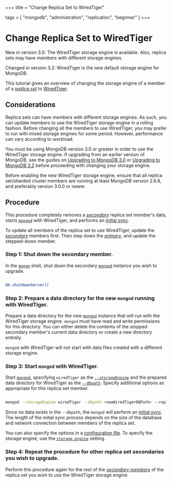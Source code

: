 +++
title = "Change Replica Set to WiredTiger"

tags = [
"mongodb",
"administration",
"replication",
"beginner" ]
+++

# Change Replica Set to WiredTiger

New in version 3.0: The WiredTiger storage engine is available. Also, replica sets may
have members with different storage engines.

Changed in version 3.2: WiredTiger is the new default storage engine for MongoDB.

This tutorial gives an overview of changing the storage engine of a
member of a [*replica set*](https://docs.mongodb.com/manual/reference/glossary/#term-replica-set) to [WiredTiger](https://docs.mongodb.com/manual/core/wiredtiger/#storage-wiredtiger).


## Considerations

Replica sets can have members with different storage engines. As such,
you can update members to use the WiredTiger storage engine in a rolling
fashion. Before changing all the members to use WiredTiger, you may
prefer to run with mixed storage engines for some period. However,
performance can vary according to workload.

You must be using MongoDB version 3.0 or greater in order to use the
WiredTiger storage engine. If upgrading from an earlier version of
MongoDB, see the guides on [Upgrading to MongoDB 3.0](../3.0-upgrade/) or [Upgrading to MongoDB 3.2](../3.2-upgrade/) before proceeding with changing your
storage engine.

Before enabling the new WiredTiger storage engine, ensure that all
replica set/sharded cluster members are running at least MongoDB
version 2.6.8, and preferably version 3.0.0 or newer.


## Procedure

This procedure completely removes a [*secondary*](https://docs.mongodb.com/manual/reference/glossary/#term-secondary) replica set
member's data, starts [``mongod``](https://docs.mongodb.com/manual/reference/program/mongod/#bin.mongod) with WiredTiger, and performs an
[initial sync](https://docs.mongodb.com/manual/tutorial/resync-replica-set-member).

To update all members of the replica set to use WiredTiger, update the
[*secondary*](https://docs.mongodb.com/manual/reference/glossary/#term-secondary) members first. Then step down the [*primary*](https://docs.mongodb.com/manual/reference/glossary/#term-primary), and
update the stepped-down member.


### Step 1: Shut down the secondary member.

In the [``mongo``](https://docs.mongodb.com/manual/reference/program/mongo/#bin.mongo) shell, shut down the secondary [``mongod``](https://docs.mongodb.com/manual/reference/program/mongod/#bin.mongod)
instance you wish to upgrade.

```sh

db.shutdownServer()

```


### Step 2: Prepare a data directory for the new ``mongod`` running with WiredTiger.

Prepare a data directory for the new [``mongod``](https://docs.mongodb.com/manual/reference/program/mongod/#bin.mongod) instance that
will run with the WiredTiger storage engine. ``mongod`` must have read
and write permissions for this directory. You can either delete the
contents of the stopped secondary member's current data directory or
create a new directory entirely.

``mongod`` with WiredTiger will not start with data files created with
a different storage engine.


### Step 3: Start ``mongod`` with WiredTiger.

Start [``mongod``](https://docs.mongodb.com/manual/reference/program/mongod/#bin.mongod), specifying ``wiredTiger`` as the
[``--storageEngine``](https://docs.mongodb.com/manual/reference/program/mongod/#cmdoption-storageengine) and the prepared data directory for
WiredTiger as the [``--dbpath``](https://docs.mongodb.com/manual/reference/program/mongod/#cmdoption-dbpath). Specify additional options as
appropriate for this replica set member.

```sh

mongod --storageEngine wiredTiger --dbpath <newWiredTigerDBPath> --replSet <replSetName>

```

Since no data exists in the ``--dbpath``, the ``mongod`` will perform an
[initial sync](https://docs.mongodb.com/manual/tutorial/resync-replica-set-member). The length of the
initial sync process depends on the size of the database and network
connection between members of the replica set.

You can also specify the options in a [configuration file](https://docs.mongodb.com/manual/reference/configuration-options). To specify the storage engine, use
the [``storage.engine``](https://docs.mongodb.com/manual/reference/configuration-options/#storage.engine) setting.


### Step 4: Repeat the procedure for other replica set secondaries you wish to upgrade.

Perform this procedure again for the rest of the [*secondary
members*](https://docs.mongodb.com/manual/reference/glossary/#term-secondary) of the replica set you wish to use the WiredTiger
storage engine.
